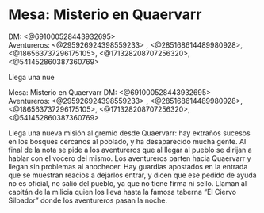 # Mesa: Misterio en Quaervarr
DM: <@691000528443932695>  
Aventureros: <@295926924398559233> , <@285168614489980928>,  <@186563737296175105>,  <@171328208707256320>, <@541452860387360769>

Llega una nue

Mesa: Misterio en Quaervarr
DM: <@691000528443932695>  
Aventureros: <@295926924398559233> , <@285168614489980928>,  <@186563737296175105>,  <@171328208707256320>, <@541452860387360769>

Llega una nueva misión al gremio desde Quaervarr: hay extraños sucesos en los bosques cercanos al poblado, y ha desaparecido mucha gente. Al final de la nota se pide a los aventureros que al llegar al pueblo se dirijan a hablar con el vocero del mismo.
Los aventureros parten hacia Quaervarr y llegan sin problemas al anochecer. Hay guardias apostados en la entrada que se muestran reacios a dejarlos entrar, y dicen que ese pedido de ayuda no es oficial, no salió del pueblo, ya que no tiene firma ni sello. Llaman al capitán de la milicia quien los lleva hasta la famosa taberna “El Ciervo Silbador” donde los aventureros pasan la noche.

